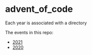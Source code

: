# advent_of_code
Each year is associated with a directory

The events in this repo:
- [2021](./2021)
- [2020](./2020)
